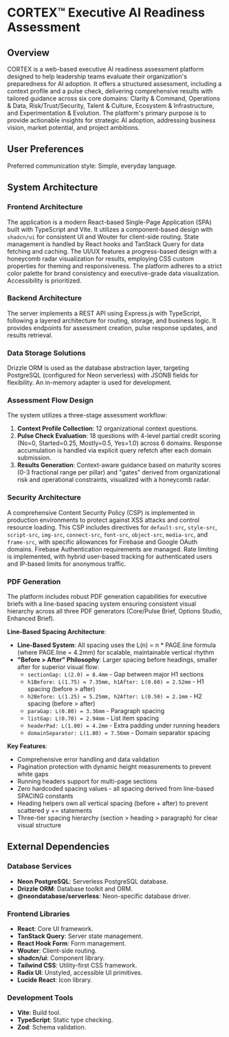# CORTEX™ Executive AI Readiness Assessment

## Overview
CORTEX is a web-based executive AI readiness assessment platform designed to help leadership teams evaluate their organization's preparedness for AI adoption. It offers a structured assessment, including a context profile and a pulse check, delivering comprehensive results with tailored guidance across six core domains: Clarity & Command, Operations & Data, Risk/Trust/Security, Talent & Culture, Ecosystem & Infrastructure, and Experimentation & Evolution. The platform's primary purpose is to provide actionable insights for strategic AI adoption, addressing business vision, market potential, and project ambitions.

## User Preferences
Preferred communication style: Simple, everyday language.

## System Architecture

### Frontend Architecture
The application is a modern React-based Single-Page Application (SPA) built with TypeScript and Vite. It utilizes a component-based design with `shadcn/ui` for consistent UI and Wouter for client-side routing. State management is handled by React hooks and TanStack Query for data fetching and caching. The UI/UX features a progress-based design with a honeycomb radar visualization for results, employing CSS custom properties for theming and responsiveness. The platform adheres to a strict color palette for brand consistency and executive-grade data visualization. Accessibility is prioritized.

### Backend Architecture
The server implements a REST API using Express.js with TypeScript, following a layered architecture for routing, storage, and business logic. It provides endpoints for assessment creation, pulse response updates, and results retrieval.

### Data Storage Solutions
Drizzle ORM is used as the database abstraction layer, targeting PostgreSQL (configured for Neon serverless) with JSONB fields for flexibility. An in-memory adapter is used for development.

### Assessment Flow Design
The system utilizes a three-stage assessment workflow:
1.  **Context Profile Collection**: 12 organizational context questions.
2.  **Pulse Check Evaluation**: 18 questions with 4-level partial credit scoring (No=0, Started=0.25, Mostly=0.5, Yes=1.0) across 6 domains. Response accumulation is handled via explicit query refetch after each domain submission.
3.  **Results Generation**: Context-aware guidance based on maturity scores (0-3 fractional range per pillar) and "gates" derived from organizational risk and operational constraints, visualized with a honeycomb radar.

### Security Architecture
A comprehensive Content Security Policy (CSP) is implemented in production environments to protect against XSS attacks and control resource loading. This CSP includes directives for `default-src`, `style-src`, `script-src`, `img-src`, `connect-src`, `font-src`, `object-src`, `media-src`, and `frame-src`, with specific allowances for Firebase and Google OAuth domains. Firebase Authentication requirements are managed. Rate limiting is implemented, with hybrid user-based tracking for authenticated users and IP-based limits for anonymous traffic.

### PDF Generation
The platform includes robust PDF generation capabilities for executive briefs with a line-based spacing system ensuring consistent visual hierarchy across all three PDF generators (Core/Pulse Brief, Options Studio, Enhanced Brief).

**Line-Based Spacing Architecture**:
- **Line-Based System**: All spacing uses the L(n) = n * PAGE.line formula (where PAGE.line = 4.2mm) for scalable, maintainable vertical rhythm
- **"Before > After" Philosophy**: Larger spacing before headings, smaller after for superior visual flow:
  - `sectionGap: L(2.0) = 8.4mm` - Gap between major H1 sections
  - `h1Before: L(1.75) = 7.35mm, h1After: L(0.60) = 2.52mm` - H1 spacing (before > after)
  - `h2Before: L(1.25) = 5.25mm, h2After: L(0.50) = 2.1mm` - H2 spacing (before > after)
  - `paraGap: L(0.80) = 3.36mm` - Paragraph spacing
  - `listGap: L(0.70) = 2.94mm` - List item spacing
  - `headerPad: L(1.00) = 4.2mm` - Extra padding under running headers
  - `domainSeparator: L(1.80) = 7.56mm` - Domain separator spacing

**Key Features**:
- Comprehensive error handling and data validation
- Pagination protection with dynamic height measurements to prevent white gaps
- Running headers support for multi-page sections
- Zero hardcoded spacing values - all spacing derived from line-based SPACING constants
- Heading helpers own all vertical spacing (before + after) to prevent scattered y += statements
- Three-tier spacing hierarchy (section > heading > paragraph) for clear visual structure

## External Dependencies

### Database Services
-   **Neon PostgreSQL**: Serverless PostgreSQL database.
-   **Drizzle ORM**: Database toolkit and ORM.
-   **@neondatabase/serverless**: Neon-specific database driver.

### Frontend Libraries
-   **React**: Core UI framework.
-   **TanStack Query**: Server state management.
-   **React Hook Form**: Form management.
-   **Wouter**: Client-side routing.
-   **shadcn/ui**: Component library.
-   **Tailwind CSS**: Utility-first CSS framework.
-   **Radix UI**: Unstyled, accessible UI primitives.
-   **Lucide React**: Icon library.

### Development Tools
-   **Vite**: Build tool.
-   **TypeScript**: Static type checking.
-   **Zod**: Schema validation.